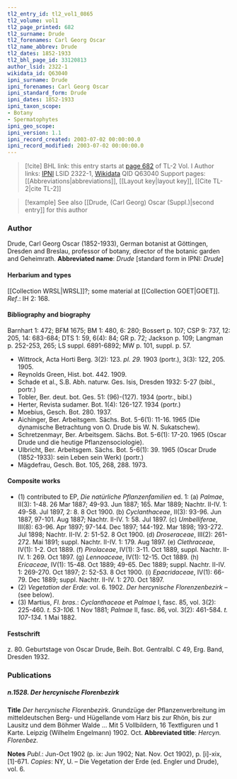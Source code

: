```yaml
---
tl2_entry_id: tl2_vol1_0865
tl2_volume: vol1
tl2_page_printed: 682
tl2_surname: Drude
tl2_forenames: Carl Georg Oscar
tl2_name_abbrev: Drude
tl2_dates: 1852-1933
tl2_bhl_page_id: 33120813
author_lsid: 2322-1
wikidata_id: Q63040
ipni_surname: Drude
ipni_forenames: Carl Georg Oscar
ipni_standard_form: Drude
ipni_dates: 1852-1933
ipni_taxon_scope: 
- Botany
- Spermatophytes
ipni_geo_scope: 
ipni_version: 1.1
ipni_record_created: 2003-07-02 00:00:00.0
ipni_record_modified: 2003-07-02 00:00:00.0
---
```


> [!cite] BHL link: this entry starts at [page 682](https://www.biodiversitylibrary.org/page/33120813) of TL-2 Vol. I
> Author links: [IPNI](https://www.ipni.org/a/2322-1) LSID 2322-1, [Wikidata](https://www.wikidata.org/wiki/Q63040) QID Q63040
> Support pages: [[Abbreviations|abbreviations]], [[Layout key|layout key]], [[Cite TL-2|cite TL-2]]

> [!example] See also [[Drude, (Carl Georg) Oscar (Suppl.)|second entry]] for this author

### Author

Drude, Carl Georg Oscar (1852-1933), German botanist at Göttingen, Dresden and Breslau, professor of botany, director of the botanic garden and Geheimrath. 
**Abbreviated name**: *Drude* \[standard form in IPNI: *Drude*\]

#### Herbarium and types

[[Collection WRSL|WRSL]]?; some material at [[Collection GOET|GOET]].
*Ref*.: IH 2: 168.

#### Bibliography and biography

Barnhart 1: 472; BFM 1675; BM 1: 480, 6: 280; Bossert p. 107; CSP 9: 737, 12: 205, 14: 683-684; DTS 1: 59, 6(4): 84; GR p. 72; Jackson p. 109; Langman p. 252-253, 265; LS suppl. 6891-6892; MW p. 101, suppl. p. 57.
- Wittrock, Acta Horti Berg. 3(2): 123. *pl. 29.* 1903 (portr.), 3(3): 122, 205. 1905.
- Reynolds Green, Hist. bot. 442. 1909.
- Schade et al., S.B. Abh. naturw. Ges. Isis, Dresden 1932: 5-27 (bibl., portr.)
- Tobler, Ber. deut. bot. Ges. 51: (96)-(127). 1934 (portr., bibl.)
- Herter, Revista sudamer. Bot. 1(4): 126-127. 1934 (portr.)
- Moebius, Gesch. Bot. 280. 1937.
- Aichinger, Ber. Arbeitsgem. Sächs. Bot. 5-6(1): 11-16. 1965 (Die dynamische Betrachtung von O. Drude bis W. N. Sukatschew).
- Schretzenmayr, Ber. Arbeitsgem. Sächs. Bot. 5-6(1): 17-20. 1965 (Oscar Drude und die heutige Pflanzensociologie).
- Ulbricht, Ber. Arbeitsgem. Sächs. Bot. 5-6(1): 39. 1965 (Oscar Drude (1852-1933): sein Leben sein Werk) (portr.)
- Mägdefrau, Gesch. Bot. 105, 268, 288. 1973.

#### Composite works

- (1) contributed to EP, *Die natürliche Pflanzenfamilien* ed. 1:
(a) *Palmae*, II(3): 1-48. 26 Mar 1887; 49-93. Jun 1887; 165. Mar 1889; Nachtr. II-IV. 1: 49-58. Jul 1897, 2: 8. 8 Oct 1900.
(b) *Cyclanthaceae*, II(3): 93-96. Jun 1887, 97-101. Aug 1887; Nachtr. II-IV. 1: 58. Jul 1897.
(c) *Umbelliferae*, III(8): 63-96. Apr 1897; 97-144. Dec 1897; 144-192. Mar 1898; 193-272. Jul 1898; Nachtr. II-IV. 2: 51-52. 8 Oct 1900.
(d) *Droseraceae*, III(2): 261-272. Mai 1891; suppl. Nachtr. II-IV. 1: 179. Aug 1897.
(e) *Clethraceae*, IV(1): 1-2. Oct 1889.
(f) *Pirolaceae*, IV(1): 3-11. Oct 1889, suppl. Nachtr. II-IV. 1: 269. Oct 1897.
(g) *Lennoaceae*, IV(1): 12-15. Oct 1889.
(h) *Ericaceae*, IV(1): 15-48. Oct 1889; 49-65. Dec 1889; suppl. Nachtr. II-IV. 1: 269-270. Oct 1897; 2: 52-53. 8 Oct 1900.
(i) *Epacridaceae*, IV(1): 66-79. Dec 1889; suppl. Nachtr. II-IV. 1: 270. Oct 1897.
- (2) *Vegetation der Erde*: vol. 6. 1902. *Der hercynische Florenzenbezirk* – (see below).
- (3) Martius, *Fl. bras.*: *Cyclanthaceae* et *Palmae* I, fasc. 85, vol. 3(2): 225-460. *t. 53-106.* 1 Nov 1881; *Palmae* II, fasc. 86, vol. 3(2): 461-584. *t. 107-134.* 1 Mai 1882.

#### Festschrift

z. 80. Geburtstage von Oscar Drude, Beih. Bot. Gentralbl. C 49, Erg. Band, Dresden 1932.

### Publications

##### n.1528. Der hercynische Florenbezirk

**Title**
*Der hercynische Florenbezirk*. Grundzüge der Pflanzenverbreitung im mitteldeutschen Berg- und Hügellande vom Harz bis zur Rhön, bis zur Lausitz und dem Böhmer Walde ... Mit 5 Vollbildern, 16 Textfiguren und 1 Karte. Leipzig (Wilhelm Engelmann) 1902. Oct.
**Abbreviated title**: *Hercyn. Florenbez.*

**Notes**
*Publ*.: Jun-Oct 1902 (p. ix: Jun 1902; Nat. Nov. Oct 1902), p. \[i\]-xix, \[1\]-671. *Copies*: NY, U. – Die Vegetation der Erde (ed. Engler und Drude), vol. 6.

